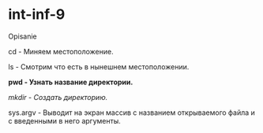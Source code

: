 # int-inf-9
Opisanie

cd - Миняем местоположение.

ls - Смотрим что есть в нынешнем местоположении.

**pwd - Узнать название директории.**

_mkdir - Создать директорию._

sys.argv - Выводит на экран массив с названием открываемого файла и с введенными в него аргументы.
